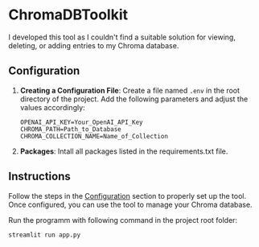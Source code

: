 # ChromaDBToolkit
I developed this tool as I couldn't find a suitable solution for viewing, deleting, or adding entries to my Chroma database.

## Configuration

1. **Creating a Configuration File**:
   Create a file named `.env` in the root directory of the project. Add the following parameters and adjust the values accordingly:

    ```plaintext
    OPENAI_API_KEY=Your_OpenAI_API_Key
    CHROMA_PATH=Path_to_Database
    CHROMA_COLLECTION_NAME=Name_of_Collection
    ```
2. **Packages**:
   Intall all packages listed in the requirements.txt file.
   
## Instructions

Follow the steps in the [Configuration](#configuration) section to properly set up the tool. Once configured, you can use the tool to manage your Chroma database.

Run the programm with following command in the project root folder:
```plaintext
streamlit run app.py
```
